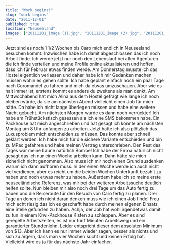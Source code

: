 ```yaml
---
title: "Work begins!"
slug: "work-begins"
date: "2011-12-01"
published: true
location: "Neuseeland"
images: ["20111201_image (1).jpg", "20111201_image (2).jpg", "20111201_image (3).jpg"]
---
```


Jetzt sind es noch 1 1/2 Wochen bis Caro mich endlich in Neuseeland besuchen kommt. Inzwischen habe ich damit abgeschlossen das ich noch Arbeit finde. Ich werde jetzt nur noch den Lebenslauf bei allen Agenturen die ich finde verteilen und meine Profile online aktualisieren und hoffen, dass ich für Februar etwas finden werde.
Am Donnerstag musste ich das Hostel eigentlich verlassen und daher habe ich mir Gedanken machen müssen wohin es gehen sollte. Ich habe geplant einfach noch ein paar Tage nach Coromandel zu fahren und mich da etwas umzuschauen. Aber wie es halt immer ist, erstens kommt es anders du zweitens als man denkt. Am Mittwochabend hat mich Alina aus dem Hostel gefragt wie lange ich noch bleiben würde, da sie am nächsten Abend vielleicht einen Job für mich hätte. Da habe ich nicht lange überlegen müssen und habe eine weitere Nacht gebucht. Am nächsten Morgen wurde es dann noch verrückter! Ich habe am Frühstückstisch gesessen als ich eine SMS bekommen habe. Ein Packhouse hat mich angeschrieben und hat gesagt ich könnte am nächsten Montag um 8 Uhr anfangen zu arbeiten. Jetzt hatte ich also plötzlich das Luxusproblem mich entscheiden zu müssen. Das konnte aber schnell geklärt werden. Ich habe mich für die sichere Variante entschieden und bin zu MPac gefahren und habe meinen Vertrag unterschrieben. Den Rest des Tages war meine Laune natürlich Bombe! Ich habe der Firma natürlich nicht gesagt das ich nur einen Woche arbeiten kann. Dann hätte sie mich sicherlich nicht genommen. Also muss ich mir noch einen Grund ausdenken warum ich dann aufhören muss.
In der einen Woche werde ich auch nicht viel verdienen, aber es reicht um die beiden Wochen Unterkunft bezahlt zu haben und noch etwas mehr zu haben. Außerdem habe ich so meine erste neuseeländische Referenz, was mir bei der weiteren Arbeitssuche deutlich helfen sollte.
Nun bleiben mir also noch drei Tage um das Auto fertig zu bauen und die Reiseroute für den Besuch von Caro fertig zu planen. Drei Tage an denen ich nicht daran denken muss wie ich einen Job finde! Freu mich echt riesig das ich es geschafft habe durch meinen eigenen Einsatz eine Stelle gefunden zu haben. Achja, der Job hat wohl irgendetwas damit zu tun in einem Kiwi-Packhouse Kisten zu schleppen. Aber es sind geregelte Arbeitszeiten, es ist nur fünf Minuten Arbeitsweg und ein garantierter Stundenlohn. Leider entspricht dieser dem absoluten Minimum von $13. Aber ich kann es nur immer wieder sagen, besser als nichts und sich zu ärgern, dass man vier Wochen sucht und keinen Erfolg hat. Vielleicht wird es ja für das nächste Jahr einfacher.